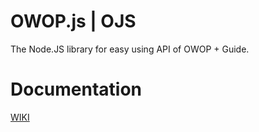 # OWOP.js | OJS

The Node.JS library for easy using API of OWOP + Guide.

# Documentation

[WIKI](https://github.com/dimdenGD/OWOP.js/wiki)
